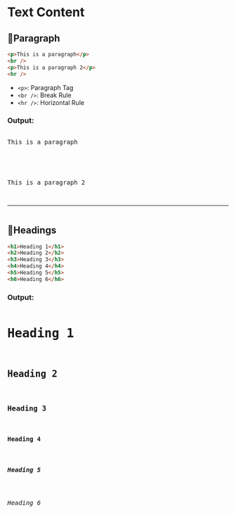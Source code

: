 # Text Content

## 🔹Paragraph

```html
<p>This is a paragraph</p>
<br />
<p>This is a paragraph 2</p>
<hr />
```

- `<p>`: Paragraph Tag
- `<br />`: Break Rule
- `<hr />`: Horizontal Rule

### Output:

<pre>
<p>This is a paragraph</p>
<br />
<p>This is a paragraph 2</p>
<hr /></pre>

## 🔹Headings

```html
<h1>Heading 1</h1>
<h2>Heading 2</h2>
<h3>Heading 3</h3>
<h4>Heading 4</h4>
<h5>Heading 5</h5>
<h6>Heading 6</h6>
```
### Output:

<pre>
<h1>Heading 1</h1>
<h2>Heading 2</h2>
<h3>Heading 3</h3>
<h4>Heading 4</h4>
<h5>Heading 5</h5>
<h6>Heading 6</h6></pre>
